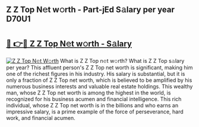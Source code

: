 ## Z Z Top N𝚎t w𝚘rth - Part-jEd S𝚊lary per year D70U1

# <h2><a href="http://gc408jq.nevu.top/?p=Z+Z+Top">🔗 👉🔴 Z Z Top N𝚎t w𝚘rth - S𝚊lary</a></h2>

[![Z Z Top N𝚎t W𝚘rth](https://i.imgur.com/Oavwk0R.jpeg)](http://gc408jq.nevu.top/?p=Z+Z+Top)
What is Z Z Top n𝚎t w𝚘rth? What is Z Z Top s𝚊lary per year?
This affluent person's Z Z Top net worth is significant, making him one of the richest figures in his industry. His salary is substantial, but it is only a fraction of Z Z Top net worth, which is believed to be amplified by his numerous business interests and valuable real estate holdings. This wealthy man, whose Z Z Top net worth is among the highest in the world, is recognized for his business acumen and financial intelligence. This rich individual, whose Z Z Top net worth is in the billions and who earns an impressive salary, is a prime example of the force of perseverance, hard work, and financial acumen.
